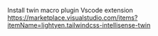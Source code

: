 Install twin macro plugin Vscode extension
https://marketplace.visualstudio.com/items?itemName=lightyen.tailwindcss-intellisense-twin